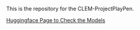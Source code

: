 This is the repository for the CLEM-ProjectPlayPen.

[Huggingface Page to Check the Models](https://huggingface.co/Nicohst)